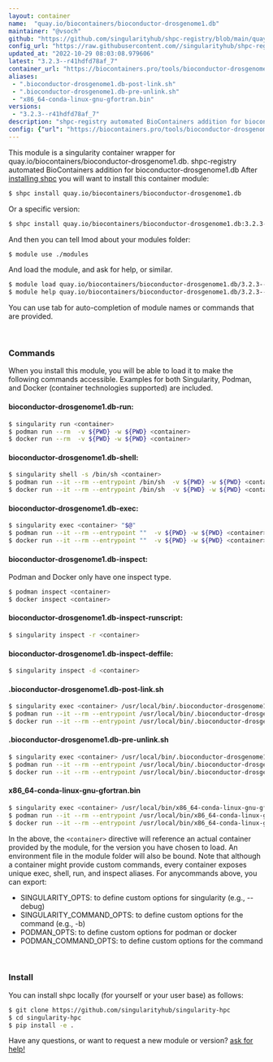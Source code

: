 ```yaml
---
layout: container
name:  "quay.io/biocontainers/bioconductor-drosgenome1.db"
maintainer: "@vsoch"
github: "https://github.com/singularityhub/shpc-registry/blob/main/quay.io/biocontainers/bioconductor-drosgenome1.db/container.yaml"
config_url: "https://raw.githubusercontent.com//singularityhub/shpc-registry/main/quay.io/biocontainers/bioconductor-drosgenome1.db/container.yaml"
updated_at: "2022-10-29 08:03:08.979606"
latest: "3.2.3--r41hdfd78af_7"
container_url: "https://biocontainers.pro/tools/bioconductor-drosgenome1.db"
aliases:
 - ".bioconductor-drosgenome1.db-post-link.sh"
 - ".bioconductor-drosgenome1.db-pre-unlink.sh"
 - "x86_64-conda-linux-gnu-gfortran.bin"
versions:
 - "3.2.3--r41hdfd78af_7"
description: "shpc-registry automated BioContainers addition for bioconductor-drosgenome1.db"
config: {"url": "https://biocontainers.pro/tools/bioconductor-drosgenome1.db", "maintainer": "@vsoch", "description": "shpc-registry automated BioContainers addition for bioconductor-drosgenome1.db", "latest": {"3.2.3--r41hdfd78af_7": "sha256:93f8f2f51bdc952fa9f7db6bd4d7c0b4fb36f6eeebe1a19575321942ec014295"}, "tags": {"3.2.3--r41hdfd78af_7": "sha256:93f8f2f51bdc952fa9f7db6bd4d7c0b4fb36f6eeebe1a19575321942ec014295"}, "docker": "quay.io/biocontainers/bioconductor-drosgenome1.db", "aliases": {".bioconductor-drosgenome1.db-post-link.sh": "/usr/local/bin/.bioconductor-drosgenome1.db-post-link.sh", ".bioconductor-drosgenome1.db-pre-unlink.sh": "/usr/local/bin/.bioconductor-drosgenome1.db-pre-unlink.sh", "x86_64-conda-linux-gnu-gfortran.bin": "/usr/local/bin/x86_64-conda-linux-gnu-gfortran.bin"}}
---
```


This module is a singularity container wrapper for quay.io/biocontainers/bioconductor-drosgenome1.db.
shpc-registry automated BioContainers addition for bioconductor-drosgenome1.db
After [installing shpc](#install) you will want to install this container module:


```bash
$ shpc install quay.io/biocontainers/bioconductor-drosgenome1.db
```

Or a specific version:

```bash
$ shpc install quay.io/biocontainers/bioconductor-drosgenome1.db:3.2.3--r41hdfd78af_7
```

And then you can tell lmod about your modules folder:

```bash
$ module use ./modules
```

And load the module, and ask for help, or similar.

```bash
$ module load quay.io/biocontainers/bioconductor-drosgenome1.db/3.2.3--r41hdfd78af_7
$ module help quay.io/biocontainers/bioconductor-drosgenome1.db/3.2.3--r41hdfd78af_7
```

You can use tab for auto-completion of module names or commands that are provided.

<br>

### Commands

When you install this module, you will be able to load it to make the following commands accessible.
Examples for both Singularity, Podman, and Docker (container technologies supported) are included.

#### bioconductor-drosgenome1.db-run:

```bash
$ singularity run <container>
$ podman run --rm  -v ${PWD} -w ${PWD} <container>
$ docker run --rm  -v ${PWD} -w ${PWD} <container>
```

#### bioconductor-drosgenome1.db-shell:

```bash
$ singularity shell -s /bin/sh <container>
$ podman run --it --rm --entrypoint /bin/sh  -v ${PWD} -w ${PWD} <container>
$ docker run --it --rm --entrypoint /bin/sh  -v ${PWD} -w ${PWD} <container>
```

#### bioconductor-drosgenome1.db-exec:

```bash
$ singularity exec <container> "$@"
$ podman run --it --rm --entrypoint ""  -v ${PWD} -w ${PWD} <container> "$@"
$ docker run --it --rm --entrypoint ""  -v ${PWD} -w ${PWD} <container> "$@"
```

#### bioconductor-drosgenome1.db-inspect:

Podman and Docker only have one inspect type.

```bash
$ podman inspect <container>
$ docker inspect <container>
```

#### bioconductor-drosgenome1.db-inspect-runscript:

```bash
$ singularity inspect -r <container>
```

#### bioconductor-drosgenome1.db-inspect-deffile:

```bash
$ singularity inspect -d <container>
```


#### .bioconductor-drosgenome1.db-post-link.sh

```bash
$ singularity exec <container> /usr/local/bin/.bioconductor-drosgenome1.db-post-link.sh
$ podman run --it --rm --entrypoint /usr/local/bin/.bioconductor-drosgenome1.db-post-link.sh   -v ${PWD} -w ${PWD} <container> -c " $@"
$ docker run --it --rm --entrypoint /usr/local/bin/.bioconductor-drosgenome1.db-post-link.sh   -v ${PWD} -w ${PWD} <container> -c " $@"
```


#### .bioconductor-drosgenome1.db-pre-unlink.sh

```bash
$ singularity exec <container> /usr/local/bin/.bioconductor-drosgenome1.db-pre-unlink.sh
$ podman run --it --rm --entrypoint /usr/local/bin/.bioconductor-drosgenome1.db-pre-unlink.sh   -v ${PWD} -w ${PWD} <container> -c " $@"
$ docker run --it --rm --entrypoint /usr/local/bin/.bioconductor-drosgenome1.db-pre-unlink.sh   -v ${PWD} -w ${PWD} <container> -c " $@"
```


#### x86_64-conda-linux-gnu-gfortran.bin

```bash
$ singularity exec <container> /usr/local/bin/x86_64-conda-linux-gnu-gfortran.bin
$ podman run --it --rm --entrypoint /usr/local/bin/x86_64-conda-linux-gnu-gfortran.bin   -v ${PWD} -w ${PWD} <container> -c " $@"
$ docker run --it --rm --entrypoint /usr/local/bin/x86_64-conda-linux-gnu-gfortran.bin   -v ${PWD} -w ${PWD} <container> -c " $@"
```



In the above, the `<container>` directive will reference an actual container provided
by the module, for the version you have chosen to load. An environment file in the
module folder will also be bound. Note that although a container
might provide custom commands, every container exposes unique exec, shell, run, and
inspect aliases. For anycommands above, you can export:

 - SINGULARITY_OPTS: to define custom options for singularity (e.g., --debug)
 - SINGULARITY_COMMAND_OPTS: to define custom options for the command (e.g., -b)
 - PODMAN_OPTS: to define custom options for podman or docker
 - PODMAN_COMMAND_OPTS: to define custom options for the command

<br>

### Install

You can install shpc locally (for yourself or your user base) as follows:

```bash
$ git clone https://github.com/singularityhub/singularity-hpc
$ cd singularity-hpc
$ pip install -e .
```

Have any questions, or want to request a new module or version? [ask for help!](https://github.com/singularityhub/singularity-hpc/issues)